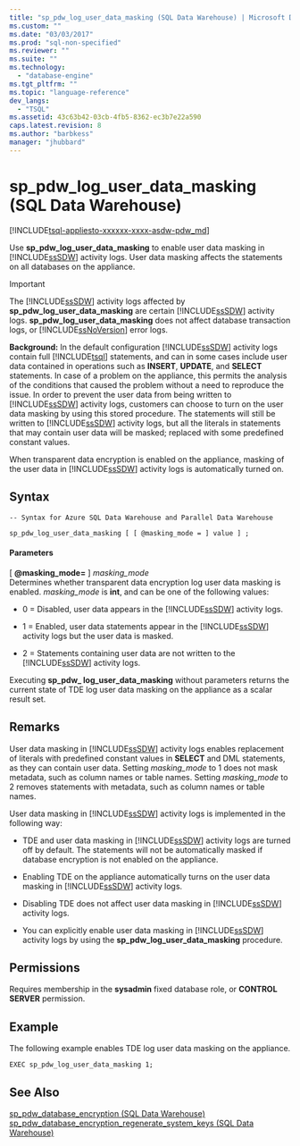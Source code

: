 ```yaml
---
title: "sp_pdw_log_user_data_masking (SQL Data Warehouse) | Microsoft Docs"
ms.custom: ""
ms.date: "03/03/2017"
ms.prod: "sql-non-specified"
ms.reviewer: ""
ms.suite: ""
ms.technology: 
  - "database-engine"
ms.tgt_pltfrm: ""
ms.topic: "language-reference"
dev_langs: 
  - "TSQL"
ms.assetid: 43c63b42-03cb-4fb5-8362-ec3b7e22a590
caps.latest.revision: 8
ms.author: "barbkess"
manager: "jhubbard"
---
```

# sp_pdw_log_user_data_masking (SQL Data Warehouse)
[!INCLUDE[tsql-appliesto-xxxxxx-xxxx-asdw-pdw_md](../../../relational-databases/reference/system-catalog-views/includes/tsql-appliesto-xxxxxx-xxxx-asdw-pdw-md.md)]

  Use **sp_pdw_log_user_data_masking** to enable user data masking in [!INCLUDE[ssSDW](../../../database-engine/configure/windows/includes/sssdw-md.md)] activity logs. User data masking affects the statements on all databases on the appliance.  
  
> [!IMPORTANT]  
>  The [!INCLUDE[ssSDW](../../../database-engine/configure/windows/includes/sssdw-md.md)] activity logs affected by **sp_pdw_log_user_data_masking** are certain [!INCLUDE[ssSDW](../../../database-engine/configure/windows/includes/sssdw-md.md)] activity logs. **sp_pdw_log_user_data_masking** does not affect database transaction logs, or [!INCLUDE[ssNoVersion](../../../advanced-analytics/r-services/includes/ssnoversion-md.md)] error logs.  
  
 **Background:** In the default configuration [!INCLUDE[ssSDW](../../../database-engine/configure/windows/includes/sssdw-md.md)] activity logs contain full [!INCLUDE[tsql](../../../advanced-analytics/r-services/includes/tsql-md.md)] statements, and can in some cases include user data contained in operations such as **INSERT**, **UPDATE**, and **SELECT** statements. In case of a problem on the appliance, this permits the analysis of the conditions that caused the problem without a need to reproduce the issue. In order to prevent the user data from being written to [!INCLUDE[ssSDW](../../../database-engine/configure/windows/includes/sssdw-md.md)] activity logs, customers can choose to turn on the user data masking by using this stored procedure. The statements will still be written to [!INCLUDE[ssSDW](../../../database-engine/configure/windows/includes/sssdw-md.md)] activity logs, but all the literals in statements that may contain user data will be masked; replaced with some predefined constant values.  
  
 When transparent data encryption is enabled on the appliance, masking of the user data in [!INCLUDE[ssSDW](../../../database-engine/configure/windows/includes/sssdw-md.md)] activity logs is automatically turned on.  
  
## Syntax  
  
```  
-- Syntax for Azure SQL Data Warehouse and Parallel Data Warehouse  
  
sp_pdw_log_user_data_masking [ [ @masking_mode = ] value ] ;  
```  
  
#### Parameters  
 [ **@masking_mode=** ] *masking_mode*  
 Determines whether transparent data encryption log user data masking is enabled. *masking_mode* is **int**, and can be one of the following values:  
  
-   0 = Disabled, user data appears in the [!INCLUDE[ssSDW](../../../database-engine/configure/windows/includes/sssdw-md.md)] activity logs.  
  
-   1 = Enabled, user data statements appear in the [!INCLUDE[ssSDW](../../../database-engine/configure/windows/includes/sssdw-md.md)] activity logs but the user data is masked.  
  
-   2 = Statements containing user data are not written to the [!INCLUDE[ssSDW](../../../database-engine/configure/windows/includes/sssdw-md.md)] activity logs.  
  
 Executing **sp_pdw_ log_user_data_masking** without parameters returns the current state of TDE log user data masking on the appliance as a scalar result set.  
  
## Remarks  
 User data masking in [!INCLUDE[ssSDW](../../../database-engine/configure/windows/includes/sssdw-md.md)] activity logs enables replacement of literals with predefined constant values in **SELECT** and DML statements, as they can contain user data. Setting *masking_mode* to 1 does not mask metadata, such as column names or table names. Setting *masking_mode* to 2 removes statements with metadata, such as column names or table names.  
  
 User data masking in [!INCLUDE[ssSDW](../../../database-engine/configure/windows/includes/sssdw-md.md)] activity logs is implemented in the following way:  
  
-   TDE and user data masking in [!INCLUDE[ssSDW](../../../database-engine/configure/windows/includes/sssdw-md.md)] activity logs are turned off by default. The statements will not be automatically masked if database encryption is not enabled on the appliance.  
  
-   Enabling TDE on the appliance automatically turns on the user data masking in [!INCLUDE[ssSDW](../../../database-engine/configure/windows/includes/sssdw-md.md)] activity logs.  
  
-   Disabling TDE does not affect user data masking in [!INCLUDE[ssSDW](../../../database-engine/configure/windows/includes/sssdw-md.md)] activity logs.  
  
-   You can explicitly enable user data masking in [!INCLUDE[ssSDW](../../../database-engine/configure/windows/includes/sssdw-md.md)] activity logs by using the **sp_pdw_log_user_data_masking** procedure.  
  
## Permissions  
 Requires membership in the **sysadmin** fixed database role, or **CONTROL SERVER** permission.  
  
## Example  
 The following example enables TDE log user data masking on the appliance.  
  
```  
EXEC sp_pdw_log_user_data_masking 1;  
```  
  
## See Also  
 [sp_pdw_database_encryption &#40;SQL Data Warehouse&#41;](../../../relational-databases/reference/system-stored-procedures/sp-pdw-database-encryption-sql-data-warehouse.md)   
 [sp_pdw_database_encryption_regenerate_system_keys &#40;SQL Data Warehouse&#41;](../../../relational-databases/reference/system-stored-procedures/sp-pdw-database-encryption-regenerate-system-keys-sql-data-warehouse.md)  
  
  